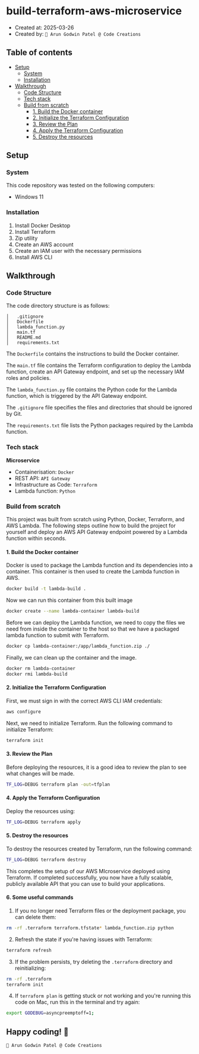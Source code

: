 # build-terraform-aws-microservice

- Created at: 2025-03-26
- Created by: `🐢 Arun Godwin Patel @ Code Creations`

## Table of contents

- [Setup](#setup)
  - [System](#system)
  - [Installation](#installation)
- [Walkthrough](#walkthrough)
  - [Code Structure](#code-structure)
  - [Tech stack](#tech-stack)
  - [Build from scratch](#build-from-scratch)
    - [1. Build the Docker container](#1-build-the-docker-container)
    - [2. Initialize the Terraform Configuration](#2-initialize-the-terraform-configuration)
    - [3. Review the Plan](#3-review-the-plan)
    - [4. Apply the Terraform Configuration](#4-apply-the-terraform-configuration)
    - [5. Destroy the resources](#5-destroy-the-resources)

## Setup

### System

This code repository was tested on the following computers:

- Windows 11

### Installation

1. Install Docker Desktop
2. Install Terraform
3. Zip utility
4. Create an AWS account
5. Create an IAM user with the necessary permissions
6. Install AWS CLI

## Walkthrough

### Code Structure

The code directory structure is as follows:

```plaintext
│   .gitignore
│   Dockerfile
│   lambda_function.py
│   main.tf
│   README.md
│   requirements.txt
```

The `Dockerfile` contains the instructions to build the Docker container.

The `main.tf` file contains the Terraform configuration to deploy the Lambda function, create an API Gateway endpoint, and set up the necessary IAM roles and policies.

The `lambda_function.py` file contains the Python code for the Lambda function, which is triggered by the API Gateway endpoint.

The `.gitignore` file specifies the files and directories that should be ignored by Git.

The `requirements.txt` file lists the Python packages required by the Lambda function.

### Tech stack

**Microservice**

- Containerisation: `Docker`
- REST API: `API Gateway`
- Infrastructure as Code: `Terraform`
- Lambda function: `Python`

### Build from scratch

This project was built from scratch using Python, Docker, Terraform, and AWS Lambda. The following steps outline how to build the project for yourself and deploy an AWS API Gateway endpoint powered by a Lambda function within seconds.

#### 1. Build the Docker container

Docker is used to package the Lambda function and its dependencies into a container. This container is then used to create the Lambda function in AWS.

```bash
docker build -t lambda-build .
```

Now we can run this container from this built image

```bash
docker create --name lambda-container lambda-build
```

Before we can deploy the Lambda function, we need to copy the files we need from inside the container to the host so that we have a packaged lambda function to submit with Terraform.

```bash
docker cp lambda-container:/app/lambda_function.zip ./
```

Finally, we can clean up the container and the image.

```bash
docker rm lambda-container
docker rmi lambda-build
```

#### 2. Initialize the Terraform Configuration

First, we must sign in with the correct AWS CLI IAM credentials:

```bash
aws configure
```

Next, we need to initialize Terraform. Run the following command to initialize Terraform:

```bash
terraform init
```

#### 3. Review the Plan

Before deploying the resources, it is a good idea to review the plan to see what changes will be made.

```bash
TF_LOG=DEBUG terraform plan -out=tfplan
```

#### 4. Apply the Terraform Configuration

Deploy the resources using:

```bash
TF_LOG=DEBUG terraform apply
```

#### 5. Destroy the resources

To destroy the resources created by Terraform, run the following command:

```bash
TF_LOG=DEBUG terraform destroy
```

This completes the setup of our AWS MIcroservice deployed using Terraform. If completed successfully, you now have a fully scalable, publicly available API that you can use to build your applications.

#### 6. Some useful commands

1. If you no longer need Terraform files or the deployment package, you can delete them:

```bash
rm -rf .terraform terraform.tfstate* lambda_function.zip python
```

2. Refresh the state if you're having issues with Terraform:

```bash
terraform refresh
```

3. If the problem persists, try deleting the `.terraform` directory and reinitializing:

```bash
rm -rf .terraform
terraform init
```

4. If `terraform plan` is getting stuck or not working and you're running this code on Mac, run this in the terminal and try again:

```bash
export GODEBUG=asyncpreemptoff=1;
```

## Happy coding! 🚀

```bash
🐢 Arun Godwin Patel @ Code Creations
```
